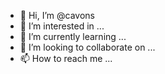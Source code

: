- 👋 Hi, I’m @cavons
- 👀 I’m interested in ...
- 🌱 I’m currently learning ...
- 💞️ I’m looking to collaborate on ...
- 📫 How to reach me ...

<!---
cavons/cavons is a ✨ special ✨ repository because its `README.md` (this file) appears on your GitHub profile.
You can click the Preview link to take a look at your changes.
--->
